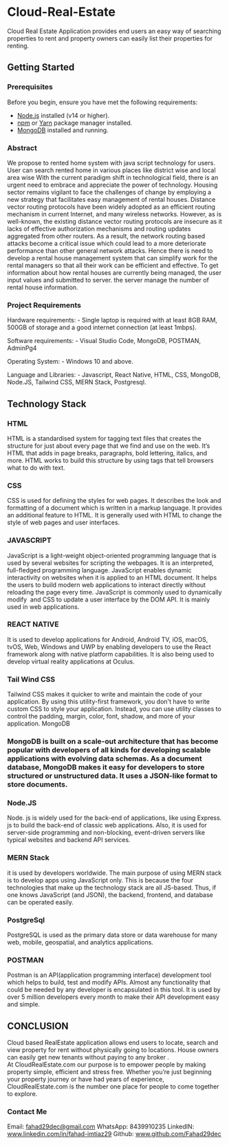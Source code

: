 # Cloud-Real-Estate
Cloud Real Estate Application provides end users an easy way of searching properties to rent and property owners can easily list their properties for renting.

## Getting Started

### Prerequisites
Before you begin, ensure you have met the following requirements:
- [Node.js](https://nodejs.org/) installed (v14 or higher).
- [npm](https://www.npmjs.com/) or [Yarn](https://yarnpkg.com/) package manager installed.
- [MongoDB](https://www.mongodb.com/) installed and running.

### Abstract
We propose to rented home system with java script technology for users. User can search rented home in various places like district wise and local area wise With the current paradigm shift in technological field, there is an urgent need to embrace and appreciate the power of technology. Housing sector remains vigilant to face the challenges of change by employing a new strategy that facilitates easy management of rental houses. 
Distance vector routing protocols have been widely adopted as an efficient routing mechanism in current Internet, and many wireless networks. However, as is well-known, the existing distance vector routing protocols are insecure as it lacks of effective authorization mechanisms and routing updates aggregated from other routers. As a result, the network routing based attacks become a critical issue which could lead to a more deteriorate performance than other general network attacks. Hence there is need to develop a rental house management system that can simplify work for the rental managers so that all their work can be efficient and effective. To get information about how rental houses are currently being managed, the user input values and submitted to server. the server manage the number of rental house information. 

### Project Requirements
Hardware requirements: - Single laptop is required with at least 8GB RAM, 500GB of storage and a good internet connection (at least 1mbps).

Software requirements: - Visual Studio Code, MongoDB, POSTMAN, AdminPg4

Operating System: - Windows 10 and above.

Language and Libraries: - Javascript, React Native, HTML, CSS, MongoDB, Node.JS, Tailwind CSS, MERN Stack, Postgresql.


## Technology Stack

### HTML

HTML is a standardised system for tagging text files that creates the structure for just about every page that we find and use on the web. It’s HTML that adds in page breaks, paragraphs, bold lettering, italics, and more. HTML works to build this structure by using tags that tell browsers what to do with text. 


### CSS

CSS is used for defining the styles for web pages. It describes the look and formatting of a document which is written in a markup language. It provides an additional feature to HTML. It is generally used with HTML to change the style of web pages and user interfaces.

### JAVASCRIPT
JavaScript is a light-weight object-oriented programming language that is used by several websites for scripting the webpages. It is an interpreted, full-fledged programming language. JavaScript enables dynamic interactivity on websites when it is applied to an HTML document. It helps the users to build modern web applications to interact directly without reloading the page every time. JavaScript is commonly used to dynamically modify  and CSS
to update a user interface by the DOM API. It is mainly used in web applications.

### REACT NATIVE

It is used to develop applications for Android, Android TV, iOS, macOS, tvOS, Web, Windows and UWP by enabling developers to use the React framework along with native platform capabilities. It is also being used to develop virtual reality applications at Oculus.

### Tail Wind CSS

Tailwind CSS makes it quicker to write and maintain the code of your application. By using this utility-first framework, you don't have to write custom CSS to style your application. Instead, you can use utility classes to control the padding, margin, color, font, shadow, and more of your application.
MongoDB

### MongoDB is built on a scale-out architecture that has become popular with developers of all kinds for developing scalable applications with evolving data schemas. As a document database, MongoDB makes it easy for developers to store structured or unstructured data. It uses a JSON-like format to store documents.

### Node.JS

Node. js is widely used for the back-end of applications, like using Express. js to build the back-end of classic web applications. Also, it is used for server-side programming and non-blocking, event-driven servers like typical websites and backend API services.

### MERN Stack
it is used by developers worldwide. The main purpose of using MERN stack is to develop apps using JavaScript only. This is because the four technologies that make up the technology stack are all JS-based. Thus, if one knows JavaScript (and JSON), the backend, frontend, and database can be operated easily.

### PostgreSql
PostgreSQL is used as the primary data store or data warehouse for many web, mobile, geospatial, and analytics applications. 


### POSTMAN

Postman is an API(application programming interface) development tool which helps to build, test and modify APIs. Almost any functionality that could be needed by any developer is encapsulated in this tool. It is used by over 5 million developers every month to make their API development easy and simple.


## CONCLUSION

Cloud based RealEstate application allows end users to locate, search and view property for rent without physically going to locations. House owners can easily get new tenants without paying to any broker . At CloudRealEstate.com our purpose is to empower people by making property simple, efficient and stress free. Whether you’re just beginning your property journey or have had years of experience, CloudRealEstate.com is the number one place for people to come together to explore.


### Contact Me

Email: fahad29dec@gmail.com
WhatsApp: 8439910235
LinkedIN: www.linkedin.com/in/fahad-imtiaz29
Github: www.github.com/Fahad29dec

